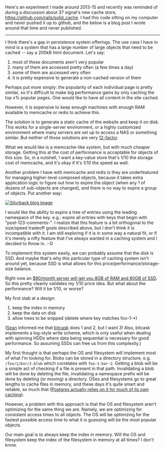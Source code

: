 Here's an experiment I made around 2013-15 and recently was reminded of during a discussion about
37 signal's new cache store, https://github.com/rails/solid_cache. I had this code sitting on my computer and never pushed it up to github, and the below is a blog post I wrote around that time and never published.

----


I think there's a gap in persistence system offerings. The use case I have in mind is a system that has a large number of large objects that need to be cached -- say a 200kB html document. Let's say:

1. most of these documents aren't very popular
2. many of them are accessed pretty often (a few times a day)
3. some of them are accessed very often
4. it is pretty expensive to generate a non-cached version of them

Perhaps put more simply: the popularity of each individual page is pretty similar, so it's difficult to make big performance gains by only caching the top x% popular pages. One would like to have all content in the site cached.

However, it is expensive to keep enough machines with enough RAM available to memcache or redis to achieve this.

The solution is to generate a static cache of the website and keep it on disk. This works for a single-server environment, or a highly customized environment where many servers are set up to access a NAS or something similar. But neither of those solutions are very [12-factor](http://12factor.net/).

What we would like is a memcache-like system, but with much cheaper storage. Getting this at the cost of performance is acceptable for objects of this size. So, in a nutshell, I want a key-value store that's 1/10 the storage cost of memcache, and it's okay if it's 1/10 the speed as well.

Another problem I have with memcache and redis is they are underfeatured for managing higher-level composed objects, because it takes extra application logic to figure out how to expire the object (when any 1 of dozens of sub-objects are changed), and there is no way to expire a group of objects. Put another way:

[![Silvrback blog image](https://silvrback.s3.amazonaws.com/uploads/494a2c68-63d5-44cc-92b2-3300be0bfb28/Screen%20Shot%201_large.png)](https://twitter.com/jjb_code/status/238405421558267904)

I would like the ability to expire a tree of entries using the leading namespace of the key. e.g.: expire all entries with keys that begin with "post-123-comments-". I realize that this feature is a bit orthogonal to the size/speed tradeoff goals described above, but I don't think it is incompatible with it. I am still exploring if it is in some way a natural fit, or if it's merely a nifty feature that I've always wanted in a caching system and I decided to throw in. :-D

To implement this system easily, we can probably assume that the disk is SSD. And maybe that's why this particular type of caching system isn't around yet, because SSD is what allows for this price/performance/storage-size balance.

Right now an [$80/month server will get you 8GB of RAM and 80GB of SSD](https://www.digitalocean.com/pricing/). So this pretty cleanly validates my 1/10 price idea. But what about the performance? Will it be 1/10, or worse?

My first stab at a design:

1. keep the index in memory
2. keep the data on disk
3. allow trees to be snipped (delete where key matches foo-1-*)

([Sean](https://twitter.com/seancribbs) informed me that [bitcask](http://wiki.basho.com/Bitcask.html) does 1 and 2, but I want 3! Also, bitcask implements a log-style write scheme, which is only useful when dealing with spinning HDDs where data being sequential is necessary for good performance. So assuming SSDs can free us from this complexity.)


My first thought is that perhaps the OS and filesystem will implement most of what I'm looking for. Blobs can be stored in a directory structure, e.g.  `/foo/1/bar/2.blob` which correlates with `foo-1-bar-2`. Getting a blob will be a simple act of checking if a file is present in that path. Invalidating a blob will be done by deleting the file, invalidating a namespace prefix will be done by deleting (or moving) a directory. OSes and filesystems go to great lengths to cache files in memory, and these days it's quite smart and reliable, so much that ([Postgres actually relies on it for much of its own caching](https://devcenter.heroku.com/articles/understanding-postgres-data-caching#how-does-postgresql-cache-data)).

However, a problem with this approach is that the OS and filesystem aren't optimizing for the same thing we are. Namely, we are optimizing for consistent access times to all objects. The OS will be optimizing for the fastest possible access time to what it is guessing will be the most popular objects.

Our main goal is to always keep the index in memory. Will the OS and filesystem keep the index of the filesystem in memory at all times? I don't know.
